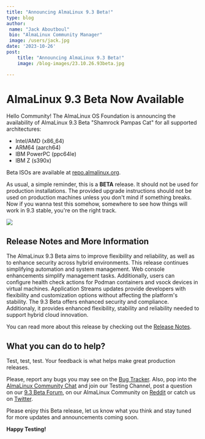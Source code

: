 ```yaml
---
title: "Announcing AlmaLinux 9.3 Beta!"
type: blog
author:
 name: "Jack Aboutboul"
 bio: "AlmaLinux Community Manager"
 image: /users/jack.jpg
date: '2023-10-26'
post:
    title: "Announcing AlmaLinux 9.3 Beta!"
    image: /blog-images/23.10.26.93beta.jpg

---
```


# AlmaLinux 9.3 Beta Now Available 

Hello Community! The AlmaLinux OS Foundation is announcing the availability of AlmaLinux 9.3 Beta "Shamrock Pampas Cat" for all supported architectures:
* Intel/AMD (x86_64)
* ARM64 (aarch64)
* IBM PowerPC (ppc64le)
* IBM Z (s390x)

Beta ISOs are available at [repo.almalinux.org](https://repo.almalinux.org/almalinux/9.3-beta/isos/). 

As usual, a simple reminder, this is a **BETA** release. It should not be used for production installations. The provided upgrade instructions should not be used on production machines unless you don't mind if something breaks. Now if you wanna test this somehow, somewhere to see how things will work in 9.3 stable, you're on the right track.

![](https://hackmd.io/_uploads/BkAyz9GZp.jpg)


## Release Notes and More Information

The AlmaLinux 9.3 Beta aims to improve flexibility and reliability, as well as to enhance security across hybrid environments. This release continues simplifying automation and system management. Web console enhancements simplify management tasks. Additionally, users can configure health check actions for Podman containers and vsock devices in virtual machines. Application Streams updates provide developers with flexibility and customization options without affecting the platform's stability. The 9.3 Beta offers enhanced security and compliance. Additionaly, it provides enhanced flexibility, stability and reliability needed to support hybrid cloud innovation. 

You can read more about this release by checking out the [Release Notes](https://wiki.almalinux.org/release-notes/9.3-beta.html).


## What you can do to help?
Test, test, test. Your feedback is what helps make great production releases. 

Please, report any bugs you may see on the [Bug Tracker](https://bugs.almalinux.org/). Also, pop into the [AlmaLinux Community Chat](https://chat.almalinux.org) and join our Testing Channel, post a question on our [9.3 Beta Forum](https://almalinux.discourse.group/c/devel/9-3-beta/29), on our AlmaLinux Community on [Reddit](https://reddit.com/r/almalinux) or catch us on [Twitter](https://twitter.com/almalinux). 

Please enjoy this Beta release, let us know what you think and stay tuned for more updates and announcements coming soon. 

**Happy Testing!**